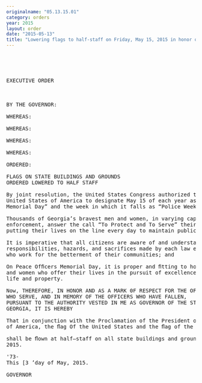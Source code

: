 ```yaml
---
originalname: "05.13.15.01"
category: orders
year: 2015
layout: order
date: "2015-05-13"
title: "Lowering flags to half-staff on Friday, May 15, 2015 in honor of Peace Officers Memorial Day"
---
```

<pre>
 

 

EXECUTIVE ORDER

 

BY THE GOVERNOR:

WHEREAS:

WHEREAS:

WHEREAS:

WHEREAS:

ORDERED:

FLAGS ON STATE BUILDINGS AND GROUNDS
ORDERED LOWERED TO HALF STAFF

By joint resolution, the United States Congress authorized the President of the
United States of America to designate May 15 of each year as “Peace Officers
Memorial Day” and the week in which it falls as “Police Week”; and

Thousands of Georgia’s bravest men and women, in varying capacities of law
enforcement, answer the call “To Protect and To Serve” their fellow man while
putting their lives on the line every day to maintain public safety; and

It is imperative that all citizens are aware of and understand the duties,
responsibilities, hazards, and sacrifices made by each law enforcement ofﬁcer
who work for the betterment of their communities; and

On Peace Ofﬁcers Memorial Day, it is proper and ﬁtting to honor the brave men
and women who offer their lives in the pursuit of excellence and the protection Of
life and property.

Now, THEREFORE, IN HONOR AND AS A MARK 0F RESPECT FOR THE OFFICERS
WHO SERVE, AND IN MEMORY OF THE OFFICERS WHO HAVE FALLEN,
PURSUANT TO THE AUTHORITY VESTED IN ME AS GOVERNOR OF THE STATE OF
GEORGIA, IT IS HEREBY

That in conjunction with the Proclamation of the President of the United States
of America, the ﬂag Of the United States and the ﬂag of the Great State of Georgia

shall be ﬂown at half—staff on all state buildings and grounds on Friday, May 15,
2015.

'73-
This [3 ’day of May, 2015.

GOVERNOR

 

</pre>
